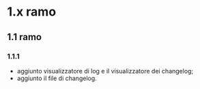 # 1.x ramo
## 1.1 ramo
### 1.1.1
* aggiunto visualizzatore di log e il visualizzatore dei changelog;
* aggiunto il file di changelog.